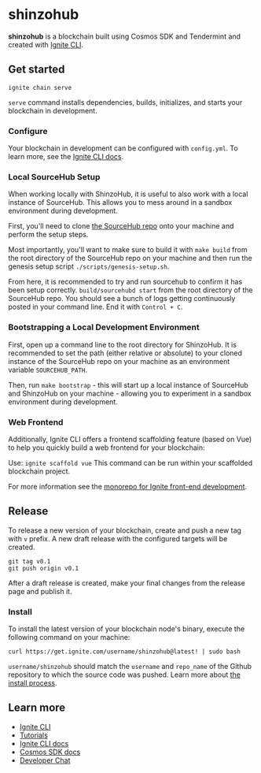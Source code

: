 # shinzohub
**shinzohub** is a blockchain built using Cosmos SDK and Tendermint and created with [Ignite CLI](https://ignite.com/cli).

## Get started

```
ignite chain serve
```

`serve` command installs dependencies, builds, initializes, and starts your blockchain in development.

### Configure

Your blockchain in development can be configured with `config.yml`. To learn more, see the [Ignite CLI docs](https://docs.ignite.com).

### Local SourceHub Setup

When working locally with ShinzoHub, it is useful to also work with a local instance of SourceHub. This allows you to mess around in a sandbox environment during development.

First, you'll need to clone [the SourceHub repo](https://github.com/sourcenetwork/sourcehub) onto your machine and perform the setup steps. 

Most importantly, you'll want to make sure to build it with `make build` from the root directory of the SourceHub repo on your machine and then run the genesis setup script `./scripts/genesis-setup.sh`.

From here, it is recommended to try and run sourcehub to confirm it has been setup correctly. `build/sourcehubd start` from the root directory of the SourceHub repo. You should see a bunch of logs getting continuously posted in your command line. End it with `Control + C`.

### Bootstrapping a Local Development Environment

First, open up a command line to the root directory for ShinzoHub. It is recommended to set the path (either relative or absolute) to your cloned instance of the SourceHub repo on your machine as an environment variable `SOURCEHUB_PATH`.

Then, run `make bootstrap` - this will start up a local instance of SourceHub and ShinzoHub on your machine - allowing you to experiment in a sandbox environment during development.

### Web Frontend

Additionally, Ignite CLI offers a frontend scaffolding feature (based on Vue) to help you quickly build a web frontend for your blockchain:

Use: `ignite scaffold vue`
This command can be run within your scaffolded blockchain project.

For more information see the [monorepo for Ignite front-end development](https://github.com/ignite/web).

## Release
To release a new version of your blockchain, create and push a new tag with `v` prefix. A new draft release with the configured targets will be created.

```
git tag v0.1
git push origin v0.1
```

After a draft release is created, make your final changes from the release page and publish it.

### Install
To install the latest version of your blockchain node's binary, execute the following command on your machine:

```
curl https://get.ignite.com/username/shinzohub@latest! | sudo bash
```
`username/shinzohub` should match the `username` and `repo_name` of the Github repository to which the source code was pushed. Learn more about [the install process](https://github.com/allinbits/starport-installer).

## Learn more

- [Ignite CLI](https://ignite.com/cli)
- [Tutorials](https://docs.ignite.com/guide)
- [Ignite CLI docs](https://docs.ignite.com)
- [Cosmos SDK docs](https://docs.cosmos.network)
- [Developer Chat](https://discord.gg/ignite)
